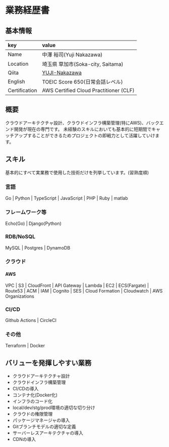 # 業務経歴書

## 基本情報

| key | value |
|:---|:---| 
| Name | 中澤 裕司(Yuji Nakazawa) |
| Location | 埼玉県 草加市(Soka-city, Saitama) |
| Qiita	| [YUJI-Nakazawa](https://qiita.com/YUJI-Nakazawa)
| English | TOEIC Score 650(日常会話レベル) |
| Certification | AWS Certified Cloud Practitioner (CLF) |

## 概要
クラウドアーキテクチャ設計、クラウドインフラ構築管理(特にAWS)、バックエンド開発が現在の専門です。
未経験のスキルにおいても基本的に短期間でキャッチアップすることができるためプロジェクトの即戦力として活躍していけます。

## スキル
基本的にすべて実業務で使用した技術だけを列挙しています。(習熟度順)

### 言語
Go | Python | TypeScript | JavaScript | PHP | Ruby | matlab

### フレームワーク等
Echo(Go) | Django(Python)

### RDB/NoSQL
MySQL | Postgres | DynamoDB

### クラウド
#### AWS
VPC | S3 | CloudFront | API Gateway | Lambda | EC2 | ECS(Fargate) | Route53 | ACM | IAM | Cognito | SES | Cloud Formation | Cloudwatch | AWS Organizations

### CI/CD
Github Actions | CircleCI 

### その他
Terraform | Docker

## バリューを発揮しやすい業務
- クラウドアーキテクチャ設計
- クラウドインフラ構築管理
- CI/CDの導入
- コンテナ化(Docker化)
- インフラのコード化
- local/dev/stg/prod環境の適切な切り分け
- クラウドの権限管理
- パッケージマネージャの導入
- Gitブランチモデルの適切な定義
- サーバーレスアーキテクチャの導入
- CDNの導入
